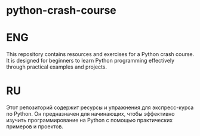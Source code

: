# python-crash-course

# ENG
This repository contains resources and exercises for a Python crash course. It is designed for beginners to learn Python programming effectively through practical examples and projects.

# RU
Этот репозиторий содержит ресурсы и упражнения для экспресс-курса по Python. Он предназначен для начинающих, чтобы эффективно изучить программирование на Python с помощью практических примеров и проектов.
